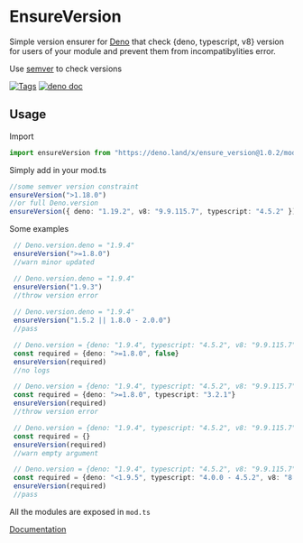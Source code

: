 # EnsureVersion

Simple version ensurer for [Deno](https://deno.land) that check {deno, typescript, v8} version for users of your module and prevent them from incompatibylities error.

Use [semver](https://deno.land/x/semver) to check versions

[![Tags](https://img.shields.io/github/v/release/JOTSR/ensure_version)](https://github.com/JOTSR/ensure_version/releases)
[![deno doc](https://doc.deno.land/badge.svg)](https://doc.deno.land/https/raw.githubusercontent.com/JOTSR/ensure_version/main/mod.ts)

## Usage

Import
```ts
import ensureVersion from "https://deno.land/x/ensure_version@1.0.2/mod.ts";
```

Simply add in your mod.ts
```ts
//some semver version constraint
ensureVersion(">1.18.0")
//or full Deno.version
ensureVersion({ deno: "1.19.2", v8: "9.9.115.7", typescript: "4.5.2" })
```

Some examples
```ts
 // Deno.version.deno = "1.9.4"
 ensureVersion(">=1.8.0")
 //warn minor updated

 // Deno.version.deno = "1.9.4"
 ensureVersion("1.9.3")
 //throw version error
 
 // Deno.version.deno = "1.9.4"
 ensureVersion("1.5.2 || 1.8.0 - 2.0.0")
 //pass

 // Deno.version = {deno: "1.9.4", typescript: "4.5.2", v8: "9.9.115.7"}
 const required = {deno: ">=1.8.0", false}
 ensureVersion(required)
 //no logs

 // Deno.version = {deno: "1.9.4", typescript: "4.5.2", v8: "9.9.115.7"}
 const required = {deno: ">=1.8.0", typescript: "3.2.1"}
 ensureVersion(required)
 //throw version error

 // Deno.version = {deno: "1.9.4", typescript: "4.5.2", v8: "9.9.115.7"}
 const required = {}
 ensureVersion(required)
 //warn empty argument

 // Deno.version = {deno: "1.9.4", typescript: "4.5.2", v8: "9.9.115.7"}
 const required = {deno: "<1.9.5", typescript: "4.0.0 - 4.5.2", v8: "8.3.102 || 9.9.155"}
 ensureVersion(required)
 //pass
 ```

All the modules are exposed in `mod.ts`

[Documentation](https://doc.deno.land/https/https/deno.land/x/ensure_version/mod.ts)